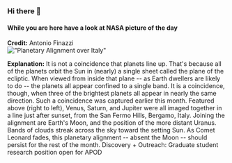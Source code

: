 ### Hi there 👋 
#### While you are here have a look at NASA picture of the day
**Credit:** Antonio Finazzi  
!["Planetary Alignment over Italy"]("https://apod.nasa.gov/apod/image/2112/PlanetsAligned_Finazzi_3757.jpg")  

**Explanation:** It is not a coincidence that planets line up. That's because all of the planets orbit the Sun in (nearly) a single sheet called the plane of the ecliptic. When viewed from inside that plane -- as Earth dwellers are likely to do -- the planets all appear confined to a single band. It is a coincidence, though, when three of the brightest planets all appear in nearly the same direction.  Such a coincidence was captured earlier this month.  Featured above (right to left), Venus, Saturn, and Jupiter were all imaged together in a line just after sunset, from the San Fermo Hills, Bergamo, Italy. Joining the alignment are Earth's Moon, and the position of the more distant Uranus. Bands of clouds streak across the sky toward the setting Sun.  As Comet Leonard fades, this planetary alignment -- absent the Moon -- should persist for the rest of the month.   Discovery + Outreach: Graduate student research position open for APOD


